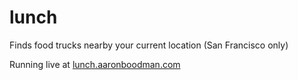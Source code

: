 # lunch
Finds food trucks nearby your current location (San Francisco only)

Running live at [lunch.aaronboodman.com](http://lunch.aaronboodman.com/)
